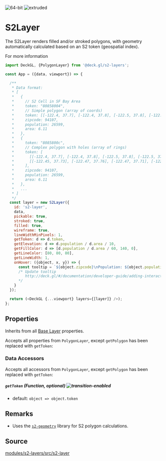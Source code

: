 <p class="badges">
  <img src="https://img.shields.io/badge/64--bit-support-blue.svg?style=flat-square" alt="64-bit" />
  <img src="https://img.shields.io/badge/extruded-yes-blue.svg?style=flat-square" alt="extruded" />
</p>

# S2Layer

The S2Layer renders filled and/or stroked polygons, with geometry automatically calculated based on an S2 token (geospatial index).

For more information

```js
import DeckGL, {PolygonLayer} from '@deck.gl/s2-layers';

const App = ({data, viewport}) => {

  /**
   * Data format:
   * [
   *   {
   *     // S2 Cell in SF Bay Area
   *     token: "80858004",
   *     // Simple polygon (array of coords)
   *     token: [[-122.4, 37.7], [-122.4, 37.8], [-122.5, 37.8], [-122.5, 37.7], [-122.4, 37.7]],
   *     zipcode: 94107,
   *     population: 26599,
   *     area: 6.11
   *   },
   *   {
   *     token: "8085800c",
   *     // Complex polygon with holes (array of rings)
   *     token: [
   *       [[-122.4, 37.7], [-122.4, 37.8], [-122.5, 37.8], [-122.5, 37.7], [-122.4, 37.7]],
   *       [[-122.45, 37.73], [-122.47, 37.76], [-122.47, 37.71], [-122.45, 37.73]]
   *     ],
   *     zipcode: 94107,
   *     population: 26599,
   *     area: 6.11
   *   },
   *   ...
   * ]
   */
  const layer = new S2Layer({
    id: 's2-layer',
    data,
    pickable: true,
    stroked: true,
    filled: true,
    wireframe: true,
    lineWidthMinPixels: 1,
    getToken: d => d.token,
    getElevation: d => d.population / d.area / 10,
    getFillColor: d => [d.population / d.area / 60, 140, 0],
    getLineColor: [80, 80, 80],
    getLineWidth: 1,
    onHover: ({object, x, y}) => {
      const tooltip = `${object.zipcode}\nPopulation: ${object.population}`;
      /* Update tooltip
         http://deck.gl/#/documentation/developer-guide/adding-interactivity?section=example-display-a-tooltip-for-hovered-object
      */
    }
  });

  return (<DeckGL {...viewport} layers={[layer]} />);
};
```

## Properties

Inherits from all [Base Layer](/docs/api-reference/layer.md) properties.

Accepts all properties from `PolygonLayer`, except `getPolygon` has been replaced with `getToken`:

### Data Accessors

Accepts all accessors from `PolygonLayer`, except `getPolygon` has been replaced with `getToken`:

##### `getToken` (Function, optional) ![transition-enabled](https://img.shields.io/badge/transition-enabled-green.svg?style=flat-square")

* default: `object => object.token`

## Remarks

* Uses the [`s2-geometry`](http://s2geometry.io/) library for S2 polygon calculations.

## Source

[modules/s2-layers/src/s2-layer](https://github.com/uber/deck.gl/tree/master/modules/s2-layers/src/s2-layer)

